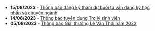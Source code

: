  - **15/08/2023** - [Thông báo đăng ký tham dự buổi tư vấn đăng ký học phần và chuyên ngành](https://math.hcmus.edu.vn//tin-tức/tin-giáo-vụ/781-gv-tuvandkhp-0823)
 - **14/08/2023** - [Thông báo tuyển dụng Trợ lý sinh viên](https://math.hcmus.edu.vn//tin-tức/tin-học-bổng-việc-làm/780-tuyendung_t82023_tlsv)
 - **05/08/2023** - [Thông báo Giải thưởng Lê Văn Thới năm 2023](https://math.hcmus.edu.vn//tin-tức/tin-nghiên-cứu/779-thông-báo-giải-thưởng-lê-văn-thới-năm-2023)
